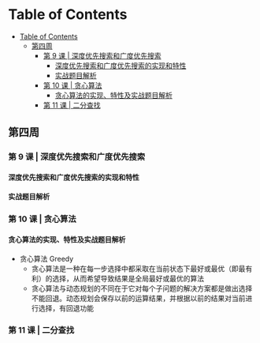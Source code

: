 # Table of Contents

- [Table of Contents](#table-of-contents)
  - [第四周](#第四周)
    - [第 9 课 | 深度优先搜索和广度优先搜索](#第-9-课--深度优先搜索和广度优先搜索)
      - [深度优先搜索和广度优先搜索的实现和特性](#深度优先搜索和广度优先搜索的实现和特性)
      - [实战题目解析](#实战题目解析)
    - [第 10 课 | 贪心算法](#第-10-课--贪心算法)
      - [贪心算法的实现、特性及实战题目解析](#贪心算法的实现特性及实战题目解析)
    - [第 11 课 | 二分查找](#第-11-课--二分查找)

## 第四周

### 第 9 课 | 深度优先搜索和广度优先搜索

#### 深度优先搜索和广度优先搜索的实现和特性

#### 实战题目解析

### 第 10 课 | 贪心算法

#### 贪心算法的实现、特性及实战题目解析

- 贪心算法 Greedy
  - 贪心算法是一种在每一步选择中都采取在当前状态下最好或最优（即最有利）的选择，从而希望导致结果是全局最好或最优的算法
  - 贪心算法与动态规划的不同在于它对每个子问题的解决方案都是做出选择不能回退。动态规划会保存以前的运算结果，并根据以前的结果对当前进行选择，有回退功能

### 第 11 课 | 二分查找
